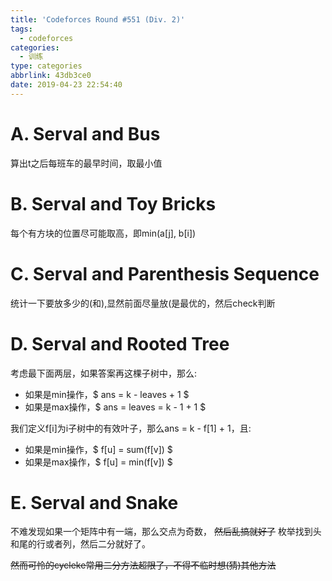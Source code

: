 ```yaml
---
title: 'Codeforces Round #551 (Div. 2)'
tags:
  - codeforces
categories:
  - 训练
type: categories
abbrlink: 43db3ce0
date: 2019-04-23 22:54:40
---
```


# A. Serval and Bus
算出t之后每班车的最早时间，取最小值

# B. Serval and Toy Bricks
每个有方块的位置尽可能取高，即min(a[j], b[i])

<!--more-->

# C. Serval and Parenthesis Sequence
统计一下要放多少的(和),显然前面尽量放(是最优的，然后check判断

# D. Serval and Rooted Tree
考虑最下面两层，如果答案再这棵子树中，那么:
  - 如果是min操作，$ ans = k - leaves + 1 $
  - 如果是max操作，$ ans = leaves = k - 1 + 1 $

我们定义f[i]为i子树中的有效叶子，那么ans = k - f[1] + 1，且:
  - 如果是min操作，$ f[u] = sum(f[v]) $
  - 如果是max操作，$ f[u] = min(f[v]) $

# E. Serval and Snake
不难发现如果一个矩阵中有一端，那么交点为奇数， ~~然后乱搞就好了~~
枚举找到头和尾的行或者列，然后二分就好了。

~~然而可怜的cycleke常用二分方法超限了，不得不临时想(猜)其他方法~~
